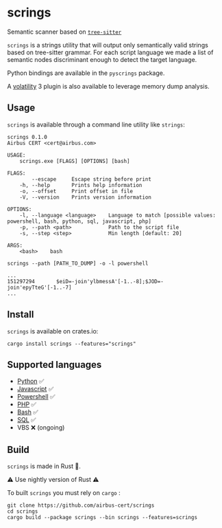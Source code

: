 # scrings

Semantic scanner based on [`tree-sitter`](https://tree-sitter.github.io/tree-sitter/)

`scrings` is a strings utility that will output only semantically valid strings based on tree-sitter grammar. For each script language we made a list of semantic nodes discriminant enough to detect the target language.

Python bindings are available in the `pyscrings` package.

A [volatility](./volatility) 3 plugin is also available to leverage memory dump analysis.

## Usage

`scrings` is available through a command line utility like `strings`:

```
scrings 0.1.0
Airbus CERT <cert@airbus.com>

USAGE:
    scrings.exe [FLAGS] [OPTIONS] [bash]

FLAGS:
        --escape     Escape string before print
    -h, --help       Prints help information
    -o, --offset     Print offset in file
    -V, --version    Prints version information

OPTIONS:
    -l, --language <language>    Language to match [possible values: powershell, bash, python, sql, javascript, php]
    -p, --path <path>            Path to the script file
    -s, --step <step>            Min length [default: 20]

ARGS:
    <bash>    bash
```

```
scrings --path [PATH_TO_DUMP] -o -l powershell

...
151297294       $eiD=-join'ylbmessA'[-1..-8];$JOD=-join'epyTteG'[-1..-7]
...
```

## Install 

`scrings` is available on crates.io:

```
cargo install scrings --features="scrings"
```

## Supported languages

* [Python](https://github.com/tree-sitter/tree-sitter-python) ✅
* [Javascript](https://github.com/tree-sitter/tree-sitter-javascript) ✅
* [Powershell](https://github.com/airbus-cert/tree-sitter-powershell) ✅
* [PHP](https://github.com/tree-sitter/tree-sitter-php) ✅
* [Bash](https://github.com/tree-sitter/tree-sitter-bash) ✅
* [SQL](https://github.com/derekstride/tree-sitter-sql) ✅
* VBS ❌ (ongoing)

## Build

`scrings` is made in Rust 🦀.

⚠️ Use nightly version of Rust ⚠️

To built `scrings` you must rely on `cargo` :

```
git clone https://github.com/airbus-cert/scrings
cd scrings
cargo build --package scrings --bin scrings --features=scrings
```
